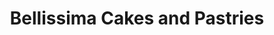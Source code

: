 ---
title: "Bellissima Cakes and Pastries"
url: /waterloo/bellissima-cakes-and-pastries-oak-park-drive/
shop: bakery
---